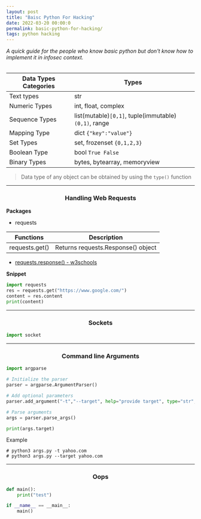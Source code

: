 ```yaml
---
layout: post
title: "Baisc Python For Hacking"
date: 2022-03-20 00:00:0
permalink: basic-python-for-hacking/
tags: python hacking
---
```


_A quick guide for the people who know basic python but don't know how to implement it in infosec context._
<br><br>

|Data Types Categories|Types|
|-|-|
|Text types|str|
|Numeric Types|int, float, complex|
|Sequence Types|list(mutable)`[0,1]`, tuple(immutable)`(0,1)`, range|
|Mapping Type|dict `{"key":"value"}`|
|Set Types|set, frozenset `{0,1,2,3}`|
|Boolean Type|bool `True False`|
|Binary Types|bytes, bytearray, memoryview|

>Data type of any object can be obtained by using the `type()` function

---
<center><h3>Handling Web Requests</h3></center>

__Packages__
- requests


|Functions|Description|
|-|-|
|requests.get()|Returns requests.Response() object

- [requests.response() - w3schools](https://www.w3schools.com/python/ref_requests_response.asp)


__Snippet__
```python
import requests
res = requests.get("https://www.google.com/")
content = res.content
print(content)
```
---
<center><h3>Sockets</h3></center> 

```python
import socket
```

---
<center><h3>Command line Arguments</h3></center>

```python
import argparse

# Initialize the parser
parser = argparse.ArgumentParser()

# Add optional parameters
parser.add_argument("-t","--target", help="provide target", type="str",default="google.com")

# Parse arguments
args = parser.parse_args()

print(args.target)

```
Example
```shell
# python3 args.py -t yahoo.com
# python3 args.py --target yahoo.com
```
---
<center><h3>Oops</h3></center>

```python
def main():
	print("test")

if __name__ == __main__:
	main()
```	